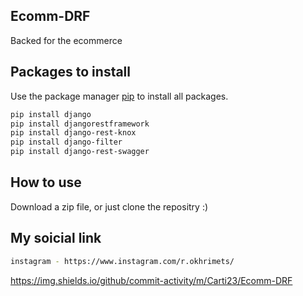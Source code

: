 ## Ecomm-DRF
Backed for the ecommerce
## Packages to install
Use the package manager [pip](https://pip.pypa.io/en/stable/) to install all packages.

```bash
pip install django
pip install djangorestframework
pip install django-rest-knox
pip install django-filter
pip install django-rest-swagger
```
## How to use
Download a zip file, or just clone the repositry :)

## My soicial link
```bash
instagram - https://www.instagram.com/r.okhrimets/
```
https://img.shields.io/github/commit-activity/m/Carti23/Ecomm-DRF
